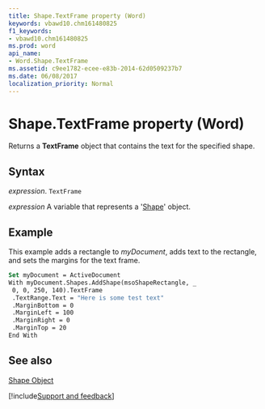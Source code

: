 ```yaml
---
title: Shape.TextFrame property (Word)
keywords: vbawd10.chm161480825
f1_keywords:
- vbawd10.chm161480825
ms.prod: word
api_name:
- Word.Shape.TextFrame
ms.assetid: c9ee1782-ecee-e83b-2014-62d0509237b7
ms.date: 06/08/2017
localization_priority: Normal
---
```



# Shape.TextFrame property (Word)

Returns a  **TextFrame** object that contains the text for the specified shape.


## Syntax

_expression_. `TextFrame`

 _expression_ A variable that represents a '[Shape](Word.Shape.md)' object.


## Example

This example adds a rectangle to _myDocument_, adds text to the rectangle, and sets the margins for the text frame.


```vb
Set myDocument = ActiveDocument 
With myDocument.Shapes.AddShape(msoShapeRectangle, _ 
 0, 0, 250, 140).TextFrame 
 .TextRange.Text = "Here is some test text" 
 .MarginBottom = 0 
 .MarginLeft = 100 
 .MarginRight = 0 
 .MarginTop = 20 
End With
```


## See also


[Shape Object](Word.Shape.md)

[!include[Support and feedback](~/includes/feedback-boilerplate.md)]